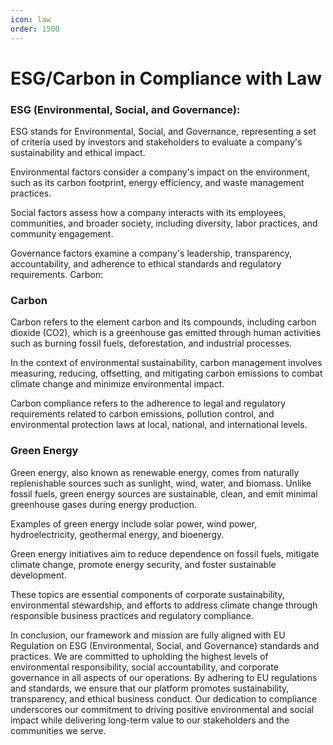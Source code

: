 ```yaml
---
icon: law
order: 1500
---
```


# ESG/Carbon in Compliance with Law


### ESG (Environmental, Social, and Governance):

ESG stands for Environmental, Social, and Governance, representing a set of criteria used by investors and stakeholders to evaluate a company's sustainability and ethical impact.

Environmental factors consider a company's impact on the environment, such as its carbon footprint, energy efficiency, and waste management practices.

Social factors assess how a company interacts with its employees, communities, and broader society, including diversity, labor practices, and community engagement.

Governance factors examine a company's leadership, transparency, accountability, and adherence to ethical standards and regulatory requirements.
Carbon:

### Carbon

 Carbon refers to the element carbon and its compounds, including carbon dioxide (CO2), which is a greenhouse gas emitted through human activities such as burning fossil fuels, deforestation, and industrial processes.

In the context of environmental sustainability, carbon management involves measuring, reducing, offsetting, and mitigating carbon emissions to combat climate change and minimize environmental impact.

Carbon compliance refers to the adherence to legal and regulatory requirements related to carbon emissions, pollution control, and environmental protection laws at local, national, and international levels.

### Green Energy

Green energy, also known as renewable energy, comes from naturally replenishable sources such as sunlight, wind, water, and biomass.
Unlike fossil fuels, green energy sources are sustainable, clean, and emit minimal greenhouse gases during energy production.

Examples of green energy include solar power, wind power, hydroelectricity, geothermal energy, and bioenergy.

Green energy initiatives aim to reduce dependence on fossil fuels, mitigate climate change, promote energy security, and foster sustainable development.

These topics are essential components of corporate sustainability, environmental stewardship, and efforts to address climate change through responsible business practices and regulatory compliance.

In conclusion, our framework and mission are fully aligned with EU Regulation on ESG (Environmental, Social, and Governance) standards and practices. We are committed to upholding the highest levels of environmental responsibility, social accountability, and corporate governance in all aspects of our operations. By adhering to EU regulations and standards, we ensure that our platform promotes sustainability, transparency, and ethical business conduct. Our dedication to compliance underscores our commitment to driving positive environmental and social impact while delivering long-term value to our stakeholders and the communities we serve.